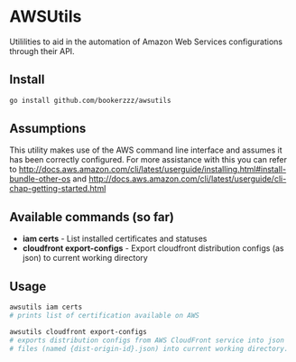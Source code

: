 # AWSUtils

Utililities to aid in the automation of Amazon Web Services configurations through their API.

## Install
```bash
go install github.com/bookerzzz/awsutils
```

## Assumptions

This utility makes use of the AWS command line interface and assumes it has been correctly configured. For
more assistance with this you can refer to http://docs.aws.amazon.com/cli/latest/userguide/installing.html#install-bundle-other-os
and http://docs.aws.amazon.com/cli/latest/userguide/cli-chap-getting-started.html

## Available commands (so far)

* **iam certs** - List installed certificates and statuses
* **cloudfront export-configs** - Export cloudfront distribution configs (as json) to current working directory

## Usage
```bash
awsutils iam certs
# prints list of certification available on AWS

awsutils cloudfront export-configs
# exports distribution configs from AWS CloudFront service into json
# files (named {dist-origin-id}.json) into current working directory.
```
